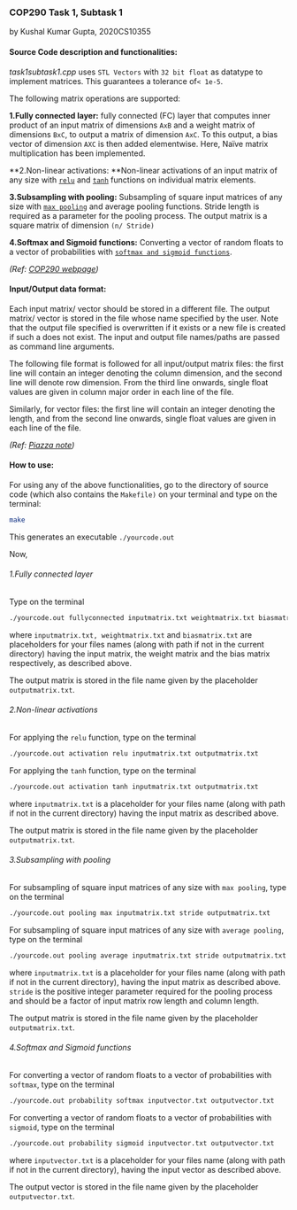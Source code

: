 ### COP290 Task 1, Subtask 1 
by Kushal Kumar Gupta, 2020CS10355



#### Source Code description and functionalities:

*task1subtask1.cpp* uses `STL Vectors` with `32 bit float` as datatype to implement matrices. This guarantees a tolerance of`< 1e-5`.

The following matrix operations are supported:

**1.Fully connected layer:** fully connected (FC) layer that computes inner product of an input matrix of dimensions `AxB` and a weight matrix of dimensions `BxC`, to output a matrix of dimension `AxC`. To this output, a bias vector of dimension `AXC` is then added elementwise. Here, Naïve matrix multiplication has been implemented. 

**2.Non-linear activations: **Non-linear activations of an input matrix of any size with [`relu`](https://www.kaggle.com/dansbecker/rectified-linear-units-relu-in-deep-learning) and [`tanh`](https://en.wikipedia.org/wiki/Hyperbolic_function) functions on individual matrix elements.

**3.Subsampling with pooling:** Subsampling of square input matrices of any size with [`max pooling`](https://computersciencewiki.org/index.php/Max-pooling_/_Pooling) and average pooling functions.  Stride length is required as a parameter for the pooling process. The output matrix is a square matrix of dimension `(n/ Stride)`

**4.Softmax and Sigmoid functions:** Converting a vector of random floats to a vector of probabilities with [`softmax and sigmoid functions`](http://dataaspirant.com/2017/03/07/difference-between-softmax-function-and-sigmoid-function/).

*(Ref: [COP290 webpage](https://www.cse.iitd.ac.in/~rijurekha/cop290_2022.html))*



#### Input/Output data format:

Each input matrix/ vector should be stored in a different file. The output matrix/ vector is stored in the file whose name specified by the user. Note that the output file specified is overwritten if it exists or a new file is created if such a does not exist. The input and output file names/paths are passed as command line arguments.

The following file format is followed for all input/output matrix files: the first line will contain an integer denoting the column dimension, and the second line will denote row dimension. From the third line onwards, single float values are given in column major order in each line of the file. 

Similarly, for vector files: the first line will contain an integer denoting the length, and from the second line onwards, single float values are given in each line of the file.

*(Ref: [Piazza note](https://piazza.com/class/kyjp5vccd2i7dg?cid=15))*





#### How to use:

For using any of the above functionalities, go to the directory of source code (which also contains the `Makefile)` on your terminal and type on the terminal:

```bash
make
```

This generates an executable `./yourcode.out`

Now,

###### 1.Fully connected layer

Type on the terminal

```bash
./yourcode.out fullyconnected inputmatrix.txt weightmatrix.txt biasmatrix.txt outputmatrix.txt
```



where `inputmatrix.txt, weightmatrix.txt` and  `biasmatrix.txt` are placeholders for your files names (along with path if not in the current directory) having the input matrix, the weight matrix and the bias matrix respectively, as described above. 

The output matrix is stored in the file name given by the placeholder `outputmatrix.txt`.



###### 2.Non-linear activations

For applying the `relu` function, type on the terminal

```bash
./yourcode.out activation relu inputmatrix.txt outputmatrix.txt
```

For applying the `tanh` function, type on the terminal

```bash
./yourcode.out activation tanh inputmatrix.txt outputmatrix.txt
```

where `inputmatrix.txt` is a placeholder for your files name (along with path if not in the current directory) having the input matrix as described above. 

The output matrix is stored in the file name given by the placeholder `outputmatrix.txt`.



###### 3.Subsampling with pooling

For subsampling of square input matrices of any size with `max pooling`, type on the terminal

```bash
./yourcode.out pooling max inputmatrix.txt stride outputmatrix.txt
```



For subsampling of square input matrices of any size with `average pooling`, type on the terminal

```bash
./yourcode.out pooling average inputmatrix.txt stride outputmatrix.txt
```



where `inputmatrix.txt` is a placeholder for your files name (along with path if not in the current directory), having the input matrix as described above.  `stride` is the positive integer parameter required for the pooling process and should be a factor of input matrix row length and column length.

The output matrix is stored in the file name given by the placeholder `outputmatrix.txt`.



###### 4.Softmax and Sigmoid functions

For converting a vector of random floats to a vector of probabilities with `softmax`, type on the terminal

```bash
./yourcode.out probability softmax inputvector.txt outputvector.txt
```

For converting a vector of random floats to a vector of probabilities with `sigmoid`, type on the terminal

```bash
./yourcode.out probability sigmoid inputvector.txt outputvector.txt
```

where `inputvector.txt` is a placeholder for your files name (along with path if not in the current directory), having the input vector as described above. 

The output vector is stored in the file name given by the placeholder `outputvector.txt`.

